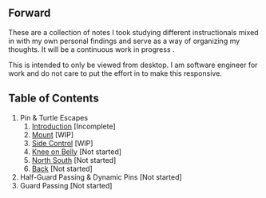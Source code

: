 <link rel="stylesheet" href="/bjj-docs/assets/styles.css" />

## Forward
These are a collection of notes I took studying different instructionals mixed in with my own personal findings  and 
serve as a way of organizing my thoughts. It will be a continuous work in progress .

This is intended to only be viewed from desktop. I am software engineer for work and do not care to put the effort 
in to make this responsive.

## Table of Contents
1. Pin & Turtle Escapes
   1. [Introduction](doc_files/pin_and_turtle_escapes/0_intro.md) [Incomplete]
   2. [Mount](doc_files/pin_and_turtle_escapes/1_mount_escapes.md) [WIP]
   3. [Side Control](doc_files/pin_and_turtle_escapes/2_side_control_escapes.md) [WIP]
   4. [Knee on Belly](doc_files/pin_and_turtle_escapes/3_knee_on_belly_escapes.md) [Not started]
   5. [North South](doc_files/pin_and_turtle_escapes/4_north_south_escapes.md) [Not started]
   6. [Back](doc_files/pin_and_turtle_escapes/5_back_escapes.md) [Not started]
2. Half-Guard Passing & Dynamic Pins [Not started]
3. Guard Passing [Not started]
